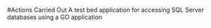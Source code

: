 
#Actions Carried Out
A test bed application for accessing SQL Server databases using a GO application